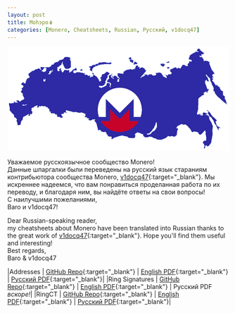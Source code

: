 ```yaml
---
layout: post
title: Mohэpo🪆
categories: [Monero, Cheatsheets, Russian, Pусский, v1docq47]
---
```


![](/images/russionero.png)

Уважаемое русскоязычное сообщество Monero!  
Данные шпаргалки были переведены на русский язык стараниям контрибьютора сообщества Monero, [v1docq47](https://github.com/v1docq47){:target="_blank"}.
Мы искреннее надеемся, что вам понравиться проделанная работа по их переводу, и благодаря ним, вы найдёте ответы на свои вопросы!  
С наилучшими пожеланиями,  
Baro и v1docq47!  
  
  
Dear Russian-speaking reader,  
my cheatsheets about Monero have been translated into Russian thanks to the great work of [v1docq47](https://github.com/v1docq47){:target="_blank"}. Hope you'll find them useful and interesting!  
Best regards,  
Baro & v1docq47  
  
  
|Addresses       | [GitHub Repo](https://github.com/baro77/MoneroAddressesCS){:target="_blank"} | [English PDF](https://github.com/baro77/MoneroAddressesCS/blob/main/MoneroAddressesCheatsheet20201206.pdf){:target="_blank"} | [Pусский PDF](https://github.com/baro77/MoneroAddressesCS/blob/main/translations/ru/MoneroAddressesCheatsheet20201206-RU.pdf){:target="_blank"}|
|Ring Signatures | [GitHub Repo](https://github.com/baro77/RingsCS){:target="_blank"}           | [English PDF](https://github.com/baro77/RingsCS/blob/main/RingsCheatsheet20210301.pdf){:target="_blank"} | Pусский PDF *вскоре!*|
|RingCT          | [GitHub Repo](https://github.com/baro77/RctCS){:target="_blank"}             | [English PDF](https://github.com/baro77/RctCS/blob/main/RctCheatsheet20210604.pdf){:target="_blank"} | [Pусский PDF](https://github.com/baro77/RctCS/blob/main/translations/ru/RctCheatsheet20210604-RU.pdf){:target="_blank"}|
